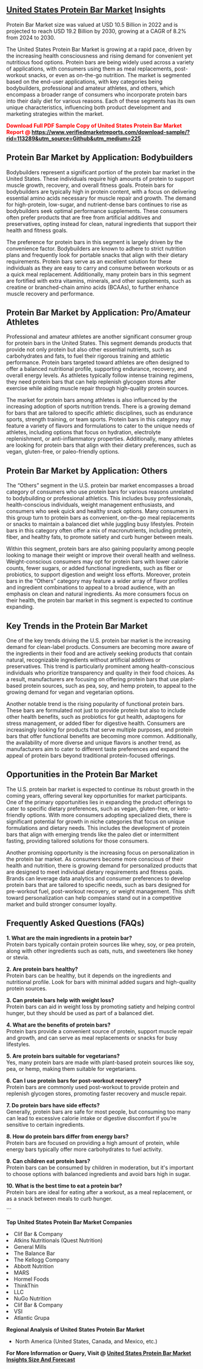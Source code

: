 <h2><a href="https://www.verifiedmarketreports.com/download-sample/?rid=113289&amp;utm_source=Github&amp;utm_medium=225" target="_blank">United States Protein Bar Market</a> Insights</h2><p>Protein Bar Market size was valued at USD 10.5 Billion in 2022 and is projected to reach USD 19.2 Billion by 2030, growing at a CAGR of 8.2% from 2024 to 2030.</p><p> <p>The United States Protein Bar Market is growing at a rapid pace, driven by the increasing health consciousness and rising demand for convenient yet nutritious food options. Protein bars are being widely used across a variety of applications, with consumers using them as meal replacements, post-workout snacks, or even as on-the-go nutrition. The market is segmented based on the end-user applications, with key categories being bodybuilders, professional and amateur athletes, and others, which encompass a broader range of consumers who incorporate protein bars into their daily diet for various reasons. Each of these segments has its own unique characteristics, influencing both product development and marketing strategies within the market.</p> <p><strong><p><span class=""><span style="color: #ff0000;"><strong>Download Full PDF Sample Copy of United States Protein Bar Market Report</strong> @ </span><a href="https://www.verifiedmarketreports.com/download-sample/?rid=113289&amp;utm_source=Github&amp;utm_medium=225" target="_blank">https://www.verifiedmarketreports.com/download-sample/?rid=113289&amp;utm_source=Github&amp;utm_medium=225</a></span></p></strong></p> <h2>Protein Bar Market by Application: Bodybuilders</h2> <p>Bodybuilders represent a significant portion of the protein bar market in the United States. These individuals require high amounts of protein to support muscle growth, recovery, and overall fitness goals. Protein bars for bodybuilders are typically high in protein content, with a focus on delivering essential amino acids necessary for muscle repair and growth. The demand for high-protein, low-sugar, and nutrient-dense bars continues to rise as bodybuilders seek optimal performance supplements. These consumers often prefer products that are free from artificial additives and preservatives, opting instead for clean, natural ingredients that support their health and fitness goals.</p> <p>The preference for protein bars in this segment is largely driven by the convenience factor. Bodybuilders are known to adhere to strict nutrition plans and frequently look for portable snacks that align with their dietary requirements. Protein bars serve as an excellent solution for these individuals as they are easy to carry and consume between workouts or as a quick meal replacement. Additionally, many protein bars in this segment are fortified with extra vitamins, minerals, and other supplements, such as creatine or branched-chain amino acids (BCAAs), to further enhance muscle recovery and performance.</p> <h2>Protein Bar Market by Application: Pro/Amateur Athletes</h2> <p>Professional and amateur athletes are another significant consumer group for protein bars in the United States. This segment demands products that provide not only protein but also other essential nutrients, such as carbohydrates and fats, to fuel their rigorous training and athletic performance. Protein bars targeted toward athletes are often designed to offer a balanced nutritional profile, supporting endurance, recovery, and overall energy levels. As athletes typically follow intense training regimens, they need protein bars that can help replenish glycogen stores after exercise while aiding muscle repair through high-quality protein sources.</p> <p>The market for protein bars among athletes is also influenced by the increasing adoption of sports nutrition trends. There is a growing demand for bars that are tailored to specific athletic disciplines, such as endurance sports, strength training, or team sports. Protein bars in this category may feature a variety of flavors and formulations to cater to the unique needs of athletes, including options that focus on hydration, electrolyte replenishment, or anti-inflammatory properties. Additionally, many athletes are looking for protein bars that align with their dietary preferences, such as vegan, gluten-free, or paleo-friendly options.</p> <h2>Protein Bar Market by Application: Others</h2> <p>The “Others” segment in the U.S. protein bar market encompasses a broad category of consumers who use protein bars for various reasons unrelated to bodybuilding or professional athletics. This includes busy professionals, health-conscious individuals, weight management enthusiasts, and consumers who seek quick and healthy snack options. Many consumers in this group turn to protein bars as convenient, on-the-go meal replacements or snacks to maintain a balanced diet while juggling busy lifestyles. Protein bars in this category often offer a mix of macronutrients, including protein, fiber, and healthy fats, to promote satiety and curb hunger between meals.</p> <p>Within this segment, protein bars are also gaining popularity among people looking to manage their weight or improve their overall health and wellness. Weight-conscious consumers may opt for protein bars with lower calorie counts, fewer sugars, or added functional ingredients, such as fiber or probiotics, to support digestion and weight loss efforts. Moreover, protein bars in the “Others” category may feature a wider array of flavor profiles and ingredient combinations to appeal to a broad audience, with an emphasis on clean and natural ingredients. As more consumers focus on their health, the protein bar market in this segment is expected to continue expanding.</p> <h2>Key Trends in the Protein Bar Market</h2> <p>One of the key trends driving the U.S. protein bar market is the increasing demand for clean-label products. Consumers are becoming more aware of the ingredients in their food and are actively seeking products that contain natural, recognizable ingredients without artificial additives or preservatives. This trend is particularly prominent among health-conscious individuals who prioritize transparency and quality in their food choices. As a result, manufacturers are focusing on offering protein bars that use plant-based protein sources, such as pea, soy, and hemp protein, to appeal to the growing demand for vegan and vegetarian options.</p> <p>Another notable trend is the rising popularity of functional protein bars. These bars are formulated not just to provide protein but also to include other health benefits, such as probiotics for gut health, adaptogens for stress management, or added fiber for digestive health. Consumers are increasingly looking for products that serve multiple purposes, and protein bars that offer functional benefits are becoming more common. Additionally, the availability of more diverse and unique flavors is another trend, as manufacturers aim to cater to different taste preferences and expand the appeal of protein bars beyond traditional protein-focused offerings.</p> <h2>Opportunities in the Protein Bar Market</h2> <p>The U.S. protein bar market is expected to continue its robust growth in the coming years, offering several key opportunities for market participants. One of the primary opportunities lies in expanding the product offerings to cater to specific dietary preferences, such as vegan, gluten-free, or keto-friendly options. With more consumers adopting specialized diets, there is significant potential for growth in niche categories that focus on unique formulations and dietary needs. This includes the development of protein bars that align with emerging trends like the paleo diet or intermittent fasting, providing tailored solutions for those consumers.</p> <p>Another promising opportunity is the increasing focus on personalization in the protein bar market. As consumers become more conscious of their health and nutrition, there is growing demand for personalized products that are designed to meet individual dietary requirements and fitness goals. Brands can leverage data analytics and consumer preferences to develop protein bars that are tailored to specific needs, such as bars designed for pre-workout fuel, post-workout recovery, or weight management. This shift toward personalization can help companies stand out in a competitive market and build stronger consumer loyalty.</p> <h2>Frequently Asked Questions (FAQs)</h2> <p><strong>1. What are the main ingredients in a protein bar?</strong><br>Protein bars typically contain protein sources like whey, soy, or pea protein, along with other ingredients such as oats, nuts, and sweeteners like honey or stevia.</p> <p><strong>2. Are protein bars healthy?</strong><br>Protein bars can be healthy, but it depends on the ingredients and nutritional profile. Look for bars with minimal added sugars and high-quality protein sources.</p> <p><strong>3. Can protein bars help with weight loss?</strong><br>Protein bars can aid in weight loss by promoting satiety and helping control hunger, but they should be used as part of a balanced diet.</p> <p><strong>4. What are the benefits of protein bars?</strong><br>Protein bars provide a convenient source of protein, support muscle repair and growth, and can serve as meal replacements or snacks for busy lifestyles.</p> <p><strong>5. Are protein bars suitable for vegetarians?</strong><br>Yes, many protein bars are made with plant-based protein sources like soy, pea, or hemp, making them suitable for vegetarians.</p> <p><strong>6. Can I use protein bars for post-workout recovery?</strong><br>Protein bars are commonly used post-workout to provide protein and replenish glycogen stores, promoting faster recovery and muscle repair.</p> <p><strong>7. Do protein bars have side effects?</strong><br>Generally, protein bars are safe for most people, but consuming too many can lead to excessive calorie intake or digestive discomfort if you're sensitive to certain ingredients.</p> <p><strong>8. How do protein bars differ from energy bars?</strong><br>Protein bars are focused on providing a high amount of protein, while energy bars typically offer more carbohydrates to fuel activity.</p> <p><strong>9. Can children eat protein bars?</strong><br>Protein bars can be consumed by children in moderation, but it's important to choose options with balanced ingredients and avoid bars high in sugar.</p> <p><strong>10. What is the best time to eat a protein bar?</strong><br>Protein bars are ideal for eating after a workout, as a meal replacement, or as a snack between meals to curb hunger.</p> ```</p><p><strong>Top United States Protein Bar Market Companies</strong></p><div data-test-id=""><p><li>Clif Bar & Company</li><li> Atkins Nutritionals (Quest Nutrition)</li><li> General Mills</li><li> The Balance Bar</li><li> The Kellogg Company</li><li> Abbott Nutrition</li><li> MARS</li><li> Hormel Foods</li><li> ThinkThin</li><li> LLC</li><li> NuGo Nutrition</li><li> Clif Bar & Company</li><li> VSI</li><li> Atlantic Grupa</li></p><div><strong>Regional Analysis of&nbsp;United States Protein Bar Market</strong></div><ul><li dir="ltr"><p dir="ltr">North America&nbsp;(United States, Canada, and Mexico, etc.)</p></li></ul><p><strong>For More Information or Query, Visit @&nbsp;</strong><strong><a href="https://www.verifiedmarketreports.com/product/protein-bar-market/?utm_source=Github&amp;utm_medium=225" target="_blank">United States Protein Bar Market Insights Size And Forecast</a></strong></p></div>
